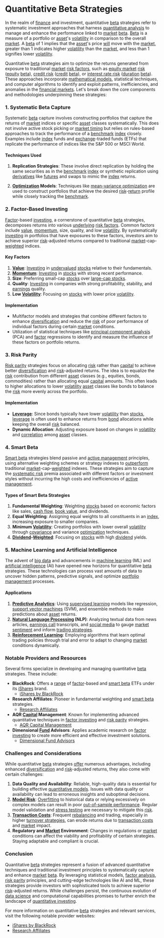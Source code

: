 # Quantitative Beta Strategies

In the realm of [finance](../f/finance.md) and investment, quantitative [beta](../b/beta.md) strategies refer to systematic investment approaches that harness [quantitative analysis](../q/quantitative_analysis.md) to manage and enhance the performance linked to [market](../m/market.md) [beta](../b/beta.md). [Beta](../b/beta.md) is a measure of a portfolio or [asset](../a/asset.md)'s [volatility](../v/volatility.md) in comparison to the overall [market](../m/market.md). A [beta](../b/beta.md) of 1 implies that the [asset](../a/asset.md)'s price [will](../w/will.md) move with the [market](../m/market.md), greater than 1 indicates higher [volatility](../v/volatility.md) than the [market](../m/market.md), and less than 1 signifies lower [volatility](../v/volatility.md).

Quantitative [beta](../b/beta.md) strategies aim to optimize the returns generated from exposure to traditional [market](../m/market.md) [risk factors](../r/risk_factors_in_trading.md), such as [equity market](../e/equity_market.md) [risk](../r/risk.md) ([equity](../e/equity.md) [beta](../b/beta.md)), [credit risk](../c/credit_risk.md) ([credit](../c/credit.md) [beta](../b/beta.md)), or [interest rate risk](../i/interest_rate_risk.md) ([duration](../d/duration.md) [beta](../b/beta.md)). These approaches incorporate [mathematical models](../m/mathematical_models_in_trading.md), statistical techniques, and computer algorithms to identify and exploit patterns, inefficiencies, and anomalies in the [financial markets](../f/financial_market.md). Let's break down the core components and methodologies underpinning these strategies:

### 1. Systematic Beta Capture

Systematic [beta](../b/beta.md) capture involves constructing portfolios that capture the returns of [market](../m/market.md) indices or specific [asset](../a/asset.md) classes systematically. This does not involve active stock picking or [market timing](../m/market_timing.md) but relies on rules-based approaches to track the performance of a [benchmark](../b/benchmark.md) [index](../i/index_instrument.md) closely. Examples include [index](../i/index_instrument.md) funds and [exchange](../e/exchange.md)-traded funds (ETFs) that replicate the performance of indices like the S&P 500 or MSCI World.

#### Techniques Used

1. **Replication Strategies**: These involve direct replication by holding the same securities as in the [benchmark](../b/benchmark.md) [index](../i/index_instrument.md) or synthetic replication using [derivatives](../d/derivatives.md) like [futures](../f/futures.md) and swaps to mimic the [index](../i/index_instrument.md) returns.

2. **[Optimization](../o/optimization.md) Models**: Techniques like [mean-variance optimization](../m/mean-variance_optimization.md) are used to construct portfolios that achieve the desired [risk](../r/risk.md)-[return](../r/return.md) profile while closely tracking the [benchmark](../b/benchmark.md).

### 2. Factor-Based Investing

[Factor](../f/factor.md)-based [investing](../i/investing.md), a cornerstone of quantitative [beta](../b/beta.md) strategies, decomposes returns into various [underlying](../u/underlying.md) [risk factors](../r/risk_factors_in_trading.md). Common factors include [value](../v/value.md), [momentum](../m/momentum.md), size, quality, and low [volatility](../v/volatility.md). By systematically [investing](../i/investing.md) in portfolios that have exposures to these factors, investors aim to achieve superior [risk](../r/risk.md)-adjusted returns compared to traditional [market](../m/market.md)-cap-[weighted](../w/weighted.md) indices.

#### Key Factors

1. **[Value](../v/value.md)**: [Investing](../i/investing.md) in [undervalued](../u/undervalued.md) [stocks](../s/stock.md) relative to their fundamentals.
2. **[Momentum](../m/momentum.md)**: [Investing](../i/investing.md) in [stocks](../s/stock.md) with strong recent performance.
3. **Size**: Preferring small-cap [stocks](../s/stock.md) over [large-cap stocks](../l/large_cap_stocks.md).
4. **Quality**: [Investing](../i/investing.md) in companies with strong profitability, stability, and [earnings](../e/earnings.md) quality.
5. **Low [Volatility](../v/volatility.md)**: Focusing on [stocks](../s/stock.md) with lower price [volatility](../v/volatility.md).

#### Implementation

- Multifactor models and strategies that combine different factors to enhance [diversification](../d/diversification.md) and reduce the [risk](../r/risk.md) of poor performance of individual factors during certain [market](../m/market.md) conditions.
- Utilization of statistical techniques like [principal component analysis](../p/principal_component_analysis_(pca).md) (PCA) and [factor](../f/factor.md) regressions to identify and measure the influence of these factors on portfolio returns.

### 3. Risk Parity

[Risk parity](../r/risk_parity.md) strategies focus on allocating [risk](../r/risk.md) rather than [capital](../c/capital.md) to achieve better [diversification](../d/diversification.md) and [risk](../r/risk.md)-adjusted returns. The idea is to equalize the [risk](../r/risk.md) contribution from different [asset](../a/asset.md) classes (e.g., equities, bonds, commodities) rather than allocating equal [capital](../c/capital.md) amounts. This often leads to higher allocations to lower [volatility](../v/volatility.md) [asset](../a/asset.md) classes like bonds to balance the [risk](../r/risk.md) more evenly across the portfolio.

#### Implementation

- **[Leverage](../l/leverage.md)**: Since bonds typically have lower [volatility](../v/volatility.md) than [stocks](../s/stock.md), [leverage](../l/leverage.md) is often used to enhance returns from [bond](../b/bond.md) allocations while keeping the overall [risk](../r/risk.md) balanced.
- **Dynamic Allocation**: Adjusting exposure based on changes in [volatility](../v/volatility.md) and [correlation](../c/correlation.md) among [asset](../a/asset.md) classes.

### 4. Smart Beta

[Smart beta](../s/smart_beta.md) strategies blend passive and [active management](../a/active_management.md) principles, using alternative weighting schemes or strategy indexes to [outperform](../o/outperform.md) traditional [market](../m/market.md)-cap-[weighted](../w/weighted.md) indexes. These strategies aim to capture the [systematic risk](../s/systematic_risk.md) premia associated with different factors or investment styles without incurring the high costs and inefficiencies of [active management](../a/active_management.md).

#### Types of Smart Beta Strategies

1. **Fundamental Weighting**: Weighting [stocks](../s/stock.md) based on economic factors like sales, [cash flow](../c/cash_flow.md), [book value](../b/book_value.md), and dividends.
2. **Equal Weighting**: Assigning equal weights to all constituents in an [index](../i/index_instrument.md), increasing exposure to smaller companies.
3. **Minimum [Volatility](../v/volatility.md)**: Creating portfolios with lower overall [volatility](../v/volatility.md) through [covariance](../c/covariance.md) and variance [optimization](../o/optimization.md) techniques.
4. **[Dividend](../d/dividend.md)-[Weighted](../w/weighted.md)**: Focusing on [stocks](../s/stock.md) with high [dividend](../d/dividend.md) yields.

### 5. Machine Learning and Artificial Intelligence

The advent of [big data](../b/big_data_in_trading.md) and advancements in [machine learning](../m/machine_learning.md) (ML) and [artificial intelligence](../a/artificial_intelligence_in_trading.md) (AI) have opened new horizons for quantitative [beta](../b/beta.md) strategies. These technologies can process vast amounts of data to uncover hidden patterns, predictive signals, and optimize [portfolio management](../p/portfolio_management.md) processes.

#### Applications

1. **[Predictive Analytics](../p/predictive_analytics.md)**: Using [supervised learning](../s/supervised_learning.md) models like regression, [support vector machines](../s/support_vector_machines_in_trading.md) (SVM), and ensemble methods to make predictions about [asset](../a/asset.md) returns.
2. **[Natural Language Processing](../n/natural_language_processing_(nlp)_in_trading.md) (NLP)**: Analyzing textual data from news articles, [earnings call](../e/earnings_call.md) transcripts, and [social media](../s/social_media.md) to gauge [market sentiment](../m/market_sentiment.md) and inform [trading strategies](../t/trading_strategies.md).
3. **[Reinforcement Learning](../r/reinforcement_learning.md)**: Employing algorithms that learn optimal trading policies through trial and error to adapt to changing [market](../m/market.md) conditions dynamically.

### Notable Providers and Resources

Several firms specialize in developing and managing quantitative [beta](../b/beta.md) strategies. These include:

- **BlackRock**: Offers a [range](../r/range.md) of [factor](../f/factor.md)-based and [smart beta](../s/smart_beta.md) ETFs under its [iShares](../i/ishares.md) brand.
  - [iShares by BlackRock](https://www.ishares.com/us/products/etf-investments#!type=ishares&view=keyFacts)
- **Research Affiliates**: Pioneer in fundamental weighting and [smart beta](../s/smart_beta.md) strategies.
  - [Research Affiliates](https://www.researchaffiliates.com/)
- **AQR [Capital](../c/capital.md) Management**: Known for implementing advanced quantitative techniques in [factor investing](../f/factor_investing.md) and [risk parity](../r/risk_parity.md) strategies.
  - [AQR Capital Management](https://www.aqr.com/)
- **Dimensional [Fund](../f/fund.md) Advisors**: Applies academic research on [factor investing](../f/factor_investing.md) to create more efficient and effective investment solutions.
  - [Dimensional Fund Advisors](https://www.dimensional.com/)

### Challenges and Considerations

While quantitative [beta](../b/beta.md) strategies [offer](../o/offer.md) numerous advantages, including enhanced [diversification](../d/diversification.md) and [risk](../r/risk.md)-adjusted returns, they also come with certain challenges:

1. **Data Quality and Availability**: Reliable, high-quality data is essential for building effective [quantitative models](../q/quantitative_models.md). Issues with data quality or availability can lead to erroneous insights and suboptimal decisions.
2. **[Model Risk](../m/model_risk.md)**: [Overfitting](../o/overfitting.md) to historical data or relying excessively on complex models can result in poor [out-of-sample performance](../o/out-of-sample_performance.md). Regular model validation and [stress testing](../s/stress_testing_in_trading.md) are necessary to mitigate this [risk](../r/risk.md).
3. **[Transaction Costs](../t/transaction_costs.md)**: Frequent [rebalancing](../r/rebalancing.md) and trading, especially in higher [turnover strategies](../t/turnover_strategies.md), can erode returns due to [transaction costs](../t/transaction_costs.md) and [market](../m/market.md) impact.
4. **Regulatory and [Market](../m/market.md) Environment**: Changes in regulations or [market](../m/market.md) conditions can affect the viability and profitability of certain strategies. Staying adaptable and compliant is crucial.

### Conclusion

Quantitative [beta](../b/beta.md) strategies represent a fusion of advanced quantitative techniques and traditional investment principles to systematically capture and enhance [market](../m/market.md) [beta](../b/beta.md). By leveraging statistical models, [factor analysis](../f/factor_analysis.md), [risk parity](../r/risk_parity.md) principles, and cutting-edge technologies like AI and ML, these strategies provide investors with sophisticated tools to achieve superior [risk](../r/risk.md)-adjusted returns. While challenges persist, the continuous evolution of [data science](../d/data_science_in_trading.md) and computational capabilities promises to further enrich the landscape of [quantitative investing](../q/quantitative_investing.md).

For more information on quantitative [beta](../b/beta.md) strategies and relevant services, visit the following notable provider websites:
- [iShares by BlackRock](https://www.ishares.com/us/products/etf-investments#!type=ishares&view=keyFacts)
- [Research Affiliates](https://www.researchaffiliates.com/)

